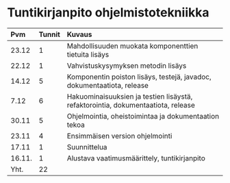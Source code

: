 # Tuntikirjanpito ohjelmistotekniikka

| Pvm   | Tunnit | Kuvaus |
| :-----|:-------| :------|
| 23.12 | 1  | Mahdollisuuden muokata komponenttien tietuita lisäys
| 22.12 | 1  | Vahvistuskysymyksen metodin lisäys
| 14.12 | 5  | Komponentin poiston lisäys, testejä, javadoc, dokumentaatiota, release
|  7.12 | 6  | Hakuominaisuuksien ja testien lisäystä, refaktorointia, dokumentaatiota, release
| 30.11 | 5  | Ohjelmointia, oheistoimintaa ja dokumentaation tekoa
| 23.11 | 4	 | Ensimmäisen version ohjelmointi |
| 17.11 | 1	 | Suunnittelua |
| 16.11.| 1      | Alustava vaatimusmäärittely, tuntikirjanpito |
| Yht.  | 22      | | 
